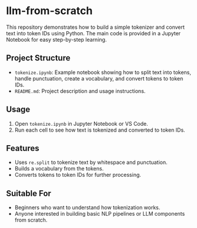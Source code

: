 # llm-from-scratch

This repository demonstrates how to build a simple tokenizer and convert text into token IDs using Python. The main code is provided in a Jupyter Notebook for easy step-by-step learning.

## Project Structure

- `tokenize.ipynb`: Example notebook showing how to split text into tokens, handle punctuation, create a vocabulary, and convert tokens to token IDs.
- `README.md`: Project description and usage instructions.

## Usage

1. Open `tokenize.ipynb` in Jupyter Notebook or VS Code.
2. Run each cell to see how text is tokenized and converted to token IDs.

## Features

- Uses `re.split` to tokenize text by whitespace and punctuation.
- Builds a vocabulary from the tokens.
- Converts tokens to token IDs for further processing.

## Suitable For

- Beginners who want to understand how tokenization works.
- Anyone interested in building basic NLP pipelines or LLM components from scratch.
